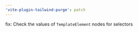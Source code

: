 ```yaml
---
'vite-plugin-tailwind-purge': patch
---
```


fix: Check the values of `TemplateElement` nodes for selectors
